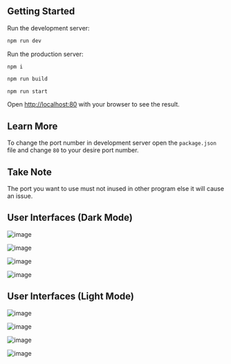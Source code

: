 ## Getting Started

Run the development server:

```bash
npm run dev
```

Run the production server:

```
npm i
```

```bash
npm run build
```

```bash
npm run start
```

Open [http://localhost:80](http://localhost:80) with your browser to see the result.

## Learn More

To change the port number in development server open the ```package.json``` file and change ```80``` to your desire port number.

## Take Note

The port you want to use must not inused in other program else it will cause an issue.

## User Interfaces (Dark Mode)

![image](https://github.com/user-attachments/assets/86d1c3fa-e63d-4062-9d1c-f4db7fc006ae)

![image](https://github.com/user-attachments/assets/96a2fdf3-2cd7-4e1e-b429-123bacd53ad9)

![image](https://github.com/user-attachments/assets/7e0c4dec-bffe-4ba7-a7f9-bf48e52fd211)

![image](https://github.com/user-attachments/assets/e6a7737e-8c2c-48f0-acae-87e880e34b20)

## User Interfaces (Light Mode)

![image](https://github.com/user-attachments/assets/371b05c7-084f-48de-bce3-b9d3fe9de349)

![image](https://github.com/user-attachments/assets/d17de737-c71c-44c1-913e-758a78fd4f2e)

![image](https://github.com/user-attachments/assets/77f0f360-f1cc-4e17-9bc2-bc7409b14bfb)

![image](https://github.com/user-attachments/assets/0496f914-abe6-464e-86ad-a3479a98c4ad)

